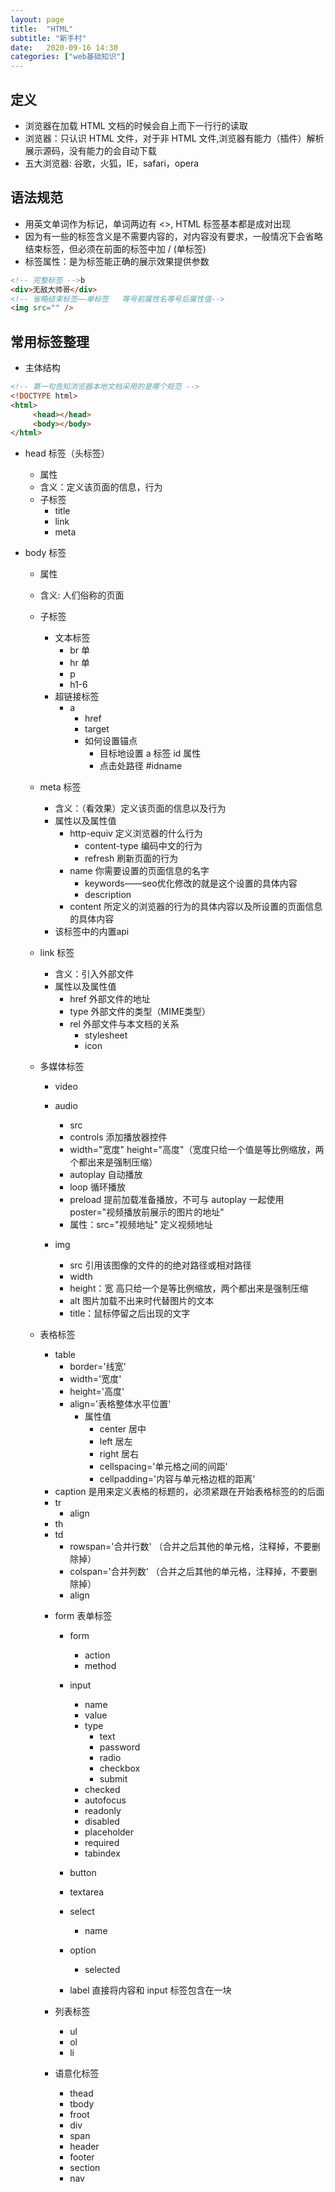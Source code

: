 ```yaml
---
layout: page
title:  "HTML"
subtitle: "新手村"
date:   2020-09-16 14:30
categories: ["web基础知识"]
---
```


## 定义

- 浏览器在加载 HTML 文档的时候会自上而下一行行的读取
- 浏览器：只认识 HTML 文件，对于非 HTML 文件,浏览器有能力（插件）解析展示源码，没有能力的会自动下载
- 五大浏览器: 谷歌，火狐，IE，safari，opera

## 语法规范

- 用英文单词作为标记，单词两边有 <>, HTML 标签基本都是成对出现
- 因为有一些的标签含义是不需要内容的，对内容没有要求，一般情况下会省略结束标签，但必须在前面的标签中加 / (单标签)
- 标签属性：是为标签能正确的展示效果提供参数


```html
<!-- 完整标签 -->b
<div>无敌大帅哥</div>
<!-- 省略结束标签——单标签   等号前属性名等号后属性值-->
<img src="" />
```

## 常用标签整理

- 主体结构

```html
<!-- 第一句告知浏览器本地文档采用的是哪个规范 -->
<!DOCTYPE html>
<html>
     <head></head>
     <body></body>
</html>
```

- head 标签（头标签）
    - 属性
    - 含义：定义该页面的信息，行为
    - 子标签
        - title
        - link
        - meta

- body 标签
    - 属性
    - 含义: 人们俗称的页面
    - 子标签
        - 文本标签
            - br 单
            - hr 单
            - p
            - h1-6
        - 超链接标签
            - a 
                - href
                - target
                - 如何设置锚点
                    - 目标地设置 a 标签 id 属性
                    - 点击处路径 #idname

    - meta 标签
        - 含义：（看效果）定义该页面的信息以及行为
        - 属性以及属性值
            - http-equiv 定义浏览器的什么行为
                - content-type 编码中文的行为
                - refresh 刷新页面的行为
            - name 你需要设置的页面信息的名字
                - keywords——seo优化修改的就是这个设置的具体内容
                - description
            - content 所定义的浏览器的行为的具体内容以及所设置的页面信息的具体内容
        - 该标签中的内置api

    - link 标签
        - 含义：引入外部文件 
        - 属性以及属性值
            - href 外部文件的地址
            - type 外部文件的类型（MIME类型）
            - rel 外部文件与本文档的关系
                - stylesheet
                - icon
    
    - 多媒体标签
        - video

        - audio
            - src
            - controls 添加播放器控件
            - width="宽度" height="高度"（宽度只给一个值是等比例缩放，两个都出来是强制压缩）
            - autoplay 自动播放
            - loop 循环播放
            - preload 提前加载准备播放，不可与 autoplay 一起使用 poster="视频播放前展示的图片的地址"
            - 属性：src="视频地址" 定义视频地址

        - img
            - src  引用该图像的文件的的绝对路径或相对路径
            - width
            - height：宽 高只给一个是等比例缩放，两个都出来是强制压缩
            - alt 图片加载不出来时代替图片的文本
            - title：鼠标停留之后出现的文字

    - 表格标签
        - table
            - border='线宽'
            - width='宽度'
            - height='高度'
            - align='表格整体水平位置'
                - 属性值
                    - center 居中
                    - left 居左
                    - right 居右
                    - cellspacing='单元格之间的间距'
                    - cellpadding='内容与单元格边框的距离'
        - caption 是用来定义表格的标题的，必须紧跟在开始表格标签的<table>的后面
        - tr
            - align
        - th
        - td
            - rowspan='合并行数' （合并之后其他的单元格，注释掉，不要删除掉）
            - colspan='合并列数' （合并之后其他的单元格，注释掉，不要删除掉）
            - align
    
    - form 表单标签
        - form
            - action
            - method
        - input
            - name
            - value
            - type
                - text
                - password
                - radio
                - checkbox
                - submit
            - checked
            - autofocus
            - readonly
            - disabled
            - placeholder
            - required
            - tabindex

        - button
        - textarea
        - select
            - name
        - option
            - selected
        - label  直接将内容和 input 标签包含在一块
    
    - 列表标签
        - ul
        - ol
        - li

    - 语意化标签
        - thead
        - tbody
        - froot
        - div
        - span
        - header
        - footer
        - section
        - nav


